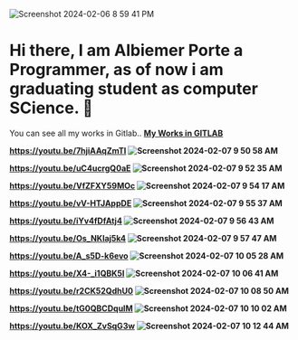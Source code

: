 ![Screenshot 2024-02-06 8 59 41 PM](https://github.com/albiemer/albiemer/assets/36027987/2ae84bcd-96b6-4807-84e6-2636e9d65791)
<h1> Hi there, I am Albiemer Porte a Programmer, as of now i am graduating student as computer SCience. 👋</h1>

You can see all my works in Gitlab.. <a href="https://gitlab.com/albiemerporte"><b>My Works in GITLAB<b></a>

<!--

Here are some ideas to get you started:

- 🔭 I’m currently working on ...
- 🌱 I’m currently learning ...
- 👯 I’m looking to collaborate on ...
- 🤔 I’m looking for help with ...
- 💬 Ask me about ...
- 📫 How to reach me: ...
- 😄 Pronouns: ...
- ⚡ Fun fact: ...
-->

https://youtu.be/7hjiAAqZmTI
![Screenshot 2024-02-07 9 50 58 AM](https://github.com/albiemer/albiemer/assets/36027987/6d722ce6-bf78-40bd-8bdb-dcd9c6ecfc8f)

https://youtu.be/uC4ucrgQ0aE
![Screenshot 2024-02-07 9 52 35 AM](https://github.com/albiemer/albiemer/assets/36027987/a574a2d5-fec2-4325-a8de-f79677918341)

https://youtu.be/VfZFXY59MOc
![Screenshot 2024-02-07 9 54 17 AM](https://github.com/albiemer/albiemer/assets/36027987/9e326111-1c6e-4652-88b4-f42da179c369)

https://youtu.be/vV-HTJAppDE
![Screenshot 2024-02-07 9 55 37 AM](https://github.com/albiemer/albiemer/assets/36027987/23bae969-8cf0-4d14-afab-dc5943e4b1ce)

https://youtu.be/iYv4fDfAtj4
![Screenshot 2024-02-07 9 56 43 AM](https://github.com/albiemer/albiemer/assets/36027987/a81e332a-2b45-4737-b1db-b83e7881f890)

https://youtu.be/Os_NKlaj5k4
![Screenshot 2024-02-07 9 57 47 AM](https://github.com/albiemer/albiemer/assets/36027987/9b39aad7-9f39-42f4-b8fb-7583d2268a7c)

https://youtu.be/A_s5D-k6evo
![Screenshot 2024-02-07 10 05 28 AM](https://github.com/albiemer/albiemer/assets/36027987/a640ca17-c3e7-4340-871a-e7e024fc5a4a)

https://youtu.be/X4-_i1QBK5I
![Screenshot 2024-02-07 10 06 41 AM](https://github.com/albiemer/albiemer/assets/36027987/3b6053ca-8d1d-4df3-ac6a-fa0ece3741a3)

https://youtu.be/r2CK52QdhU0
![Screenshot 2024-02-07 10 08 50 AM](https://github.com/albiemer/albiemer/assets/36027987/c03864ec-8d84-4bfe-af39-3f115d24757e)

https://youtu.be/tG0QBCDquIM
![Screenshot 2024-02-07 10 10 02 AM](https://github.com/albiemer/albiemer/assets/36027987/5fc728b5-cea4-4587-9926-12e56d442f60)

https://youtu.be/KOX_ZvSqG3w
![Screenshot 2024-02-07 10 12 44 AM](https://github.com/albiemer/albiemer/assets/36027987/18842796-a835-4602-8f32-7594efad3837)







